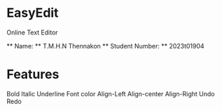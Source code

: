 # EasyEdit
Online Text Editor

** Name: ** T.M.H.N Thennakon
** Student Number: ** 2023t01904

 # Features 
 Bold
 Italic
 Underline
 Font color
 Align-Left
 Align-center
 Align-Right
 Undo
 Redo
